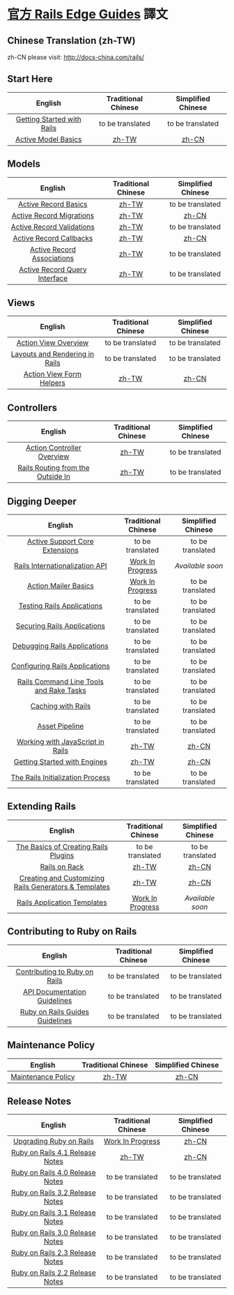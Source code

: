 # [官方 Rails Edge Guides][edge] 譯文

## Chinese Translation (zh-TW)

zh-CN please visit: http://docs-china.com/rails/

## Start Here

| English| Traditional Chinese| Simplified Chinese|
|:--:|:--:|:--:|
|[Getting Started with Rails](/guides/edge/getting_started.md)|to be translated|to be translated|
|[Active Model Basics](/guides/edge/active_model_basics.md)|[zh-TW](/guides/edge-translation/active-model-basics-zh_TW.md)|[zh-CN](/guides/edge-translation/active-model-basics-zh_CN.md)|

## Models

| English| Traditional Chinese| Simplified Chinese|
|:--:|:--:|:--:|
|[Active Record Basics](/guides/edge/active_record_basics.md)|[zh-TW](/guides/edge-translation/active-record-basics-zh_TW.md)|to be translated|
|[Active Record Migrations](/guides/edge/migrations.md)|[zh-TW](/guides/edge-translation/migrations-zh_TW.md)|[zh-CN](/guides/edge-translation/migrations-zh_CN.md)|
|[Active Record Validations](/guides/edge/active_record_validations.md)|[zh-TW](/guides/edge-translation/active-record-validations-zh_TW.md)|to be translated|
|[Active Record Callbacks](/guides/edge/active_record_callbacks.md)|[zh-TW](/guides/edge-translation/active-record-callbacks-zh_TW.md)|[zh-CN](/guides/edge-translation/active-record-callbacks-zh_CN.md)|
|[Active Record Associations](/guides/edge/association_basics.md)|[zh-TW](/guides/edge-translation/association-basics-zh_TW.md)|to be translated|
|[Active Record Query Interface](/guides/edge/active_record_querying.md)|[zh-TW](/guides/edge-translation/active-record-querying-zh_TW.md)|to be translated|

## Views

| English| Traditional Chinese| Simplified Chinese|
|:--:|:--:|:--:|
|[Action View Overview](/guides/edge/action_view_overview.md)|to be translated|to be translated|
|[Layouts and Rendering in Rails](/guides/edge/layouts_and_rendering.md)|to be translated|to be translated|
|[Action View Form Helpers](/guides/edge/form_helpers.md)|[zh-TW](/guides/edge-translation/form-helpers-zh_TW.md)|[zh-CN](/guides/edge-translation/form-helpers-zh_CN.md)|

## Controllers

| English| Traditional Chinese| Simplified Chinese|
|:--:|:--:|:--:|
|[Action Controller Overview](/guides/edge/action_controller_overview.md)|[zh-TW](/guides/edge-translation/action-controller-overview-zh_TW.md)|to be translated|
|[Rails Routing from the Outside In](/guides/edge/routing.md)|[zh-TW](/guides/edge-translation/routing-zh_TW.md)|to be translated|

## Digging Deeper

| English| Traditional Chinese| Simplified Chinese|
|:--:|:--:|:--:|
|[Active Support Core Extensions](/guides/edge/active_support_core_extensions.md)|to be translated|to be translated|
|[Rails Internationalization API](/guides/edge/i18n.md)|[Work In Progress](/guides/edge-translation/i18n-zh_TW.md)|_Available soon_|
|[Action Mailer Basics](/guides/edge/action_mailer_basics.md)|[Work In Progress](/guides/edge-translation/action-mailer-basics-zh_TW.md)|to be translated|
|[Testing Rails Applications](/guides/edge/testing.md)|to be translated|to be translated|
|[Securing Rails Applications](/guides/edge/security.md)|to be translated|to be translated|
|[Debugging Rails Applications](/guides/edge/debugging_rails_applications.md)|to be translated|to be translated|
|[Configuring Rails Applications](/guides/edge/configuring.md)|to be translated|to be translated|
|[Rails Command Line Tools and Rake Tasks](/guides/edge/command_line.md)|to be translated|to be translated|
|[Caching with Rails](/guides/edge/caching_with_rails.md)|to be translated|to be translated|
|[Asset Pipeline](/guides/edge/asset_pipeline.md)|to be translated|to be translated|
|[Working with JavaScript in Rails](/guides/edge/working_with_javascript_in_rails.md)|[zh-TW](/guides/edge-translation/working-with-javascript-in-rails-zh_TW.md)|[zh-CN](/guides/edge-translation/working-with-javascript-in-rails-zh_CN.md)|
|[Getting Started with Engines](/guides/edge/engines.md)|[zh-TW](/guides/edge-translation/engines-zh_TW.md)|[zh-CN](/guides/edge-translation/engines-zh_CN.md)|
|[The Rails Initialization Process](/guides/edge/initialization.md)|to be translated|to be translated|

## Extending Rails

| English| Traditional Chinese| Simplified Chinese|
|:--:|:--:|:--:|
|[The Basics of Creating Rails Plugins](/guides/edge/plugins.md)|to be translated|to be translated|
|[Rails on Rack](/guides/edge/rails_on_rack.md)|[zh-TW](/guides/edge-translation/rails-on-rack-zh_TW.md)|[zh-CN](/guides/edge-translation/rails-on-rack-zh_CN.md)|
|[Creating and Customizing Rails Generators & Templates](/guides/edge/generators.md)|[zh-TW](/guides/edge-translation/generators-zh_TW.md)|[zh-CN](/guides/edge-translation/generators-zh_CN.md)|
|[Rails Application Templates](/guides/edge/rails-application-templates.md)|[Work In Progress](/guides/edge-translation/rails-application-templates-zh_TW.md)|_Available soon_|

## Contributing to Ruby on Rails

| English| Traditional Chinese| Simplified Chinese|
|:--:|:--:|:--:|
|[Contributing to Ruby on Rails](/guides/edge/contributing_to_ruby_on_rails.md)|to be translated|to be translated|
|[API Documentation Guidelines](/guides/edge/api_documentation_guidelines.md)|to be translated|to be translated|
|[Ruby on Rails Guides Guidelines](/guides/edge/ruby_on_rails_guides_guidelines.md)|to be translated|to be translated|

## Maintenance Policy

| English| Traditional Chinese| Simplified Chinese|
|:--:|:--:|:--:|
|[Maintenance Policy](/guides/edge/maintenance_policy.md)|[zh-TW](/guides/edge-translation/maintenance-policy-zh_TW.md)|[zh-CN](/guides/edge-translation/maintenance-policy-zh_CN.md)|

## Release Notes

| English| Traditional Chinese| Simplified Chinese|
|:--:|:--:|:--:|
|[Upgrading Ruby on Rails](/guides/edge/upgrading_ruby_on_rails.md)|[Work In Progress](/guides/edge-translation/upgrading-ruby-on-rails-zh_TW.md)|[zh-CN](/guides/edge-translation/upgrading-ruby-on-rails-zh_CN.md)|
|[Ruby on Rails 4.1 Release Notes](/guides/edge/4_1_release_notes.md)|[zh-TW](/guides/edge-translation/4-1-release-notes-zh_TW.md)|[zh-CN](/guides/edge-translation/4-1-release-notes-zh_CN.md)|
|[Ruby on Rails 4.0 Release Notes](/guides/edge/4_0_release_notes.md)|to be translated|to be translated|
|[Ruby on Rails 3.2 Release Notes](/guides/edge/3_2_release_notes.md)|to be translated|to be translated|
|[Ruby on Rails 3.1 Release Notes](/guides/edge/3_1_release_notes.md)|to be translated|to be translated|
|[Ruby on Rails 3.0 Release Notes](/guides/edge/3_0_release_notes.md)|to be translated|to be translated|
|[Ruby on Rails 2.3 Release Notes](/guides/edge/2_3_release_notes.md)|to be translated|to be translated|
|[Ruby on Rails 2.2 Release Notes](/guides/edge/2_2_release_notes.md)|to be translated|to be translated|

[edge]: http://edgeguides.rubyonrails.org
